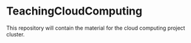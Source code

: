 TeachingCloudComputing
======================

This repository will contain the material for the cloud computing project cluster. 